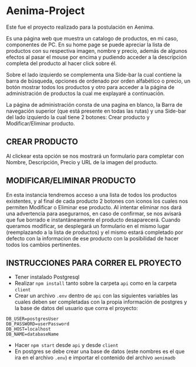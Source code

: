 # Aenima-Project

Este fue el proyecto realizado para la postulación en Aenima.

Es una página web que muestra un catalogo de productos, en mi caso, componentes de PC. 
En su home page se puede apreciar la lista de productos con su respectiva imagen, nombre y precio, además de algunos efectos al pasar el mouse por encima y pudiendo acceder a la descripción completa del producto al hacer click sobre él.

Sobre el lado izquierdo se complementa una Side-bar la cual contiene la barra de búsqueda, opciones de ordenado por orden alfabético o precio, un botón mostrar todos los productos y otro para acceder a la página de administración de productos la cual me explayaré a continuación.

La página de administración consta de una pagina en blanco, la Barra de navegación superior (que está presente en todas las rutas) y una Side-bar del lado izquierdo la cual tiene 2 botones: Crear producto y Modificar/Eliminar producto.



## CREAR PRODUCTO
Al clickear esta opción se nos mostrará un formulario para completar con Nombre, Descripción, Precio y URL de la imagen del producto.




## MODIFICAR/ELIMINAR PRODUCTO
En esta instancia tendremos acceso a una lista de todos los productos existentes, y al final de cada producto 2 botones con iconos los cuales nos permiten Modificar o Eliminar ese producto. Al intentar eliminar nos dará una advertencia para asegurarnos, en caso de confirmar, se nos avisará que fue borrado e instantáneamente el producto desaparecerá. Cuando queramos modificar, se desplegará un formulario en el mismo lugar (reemplazando a la lista de productos) y el mismo estará completado por defecto con la informacion de ese producto con la posibilidad de hacer todos los cambios pertinentes.



## INSTRUCCIONES PARA CORRER EL PROYECTO

- Tener instalado Postgresql
- Realizar `npm install` tanto sobre la carpeta `api` como en la carpeta `client`
- Crear un archivo `.env` dentro de `api` con las siguientes variables las cuales deben ser completadas con la propia información de postgres y la base de datos del usuario que corra el proyecto: 

```
DB_USER=postgresUser
DB_PASSWORD=userPassword
DB_HOST=localhost
DB_NAME=databaseName
```

- Hacer `npm start` desde `api` y desde `client`
- En postgres se debe crear una base de datos (este nombres es el que ira en el archivo `.env`) e importar el contenido del archivo `aenimadb`
